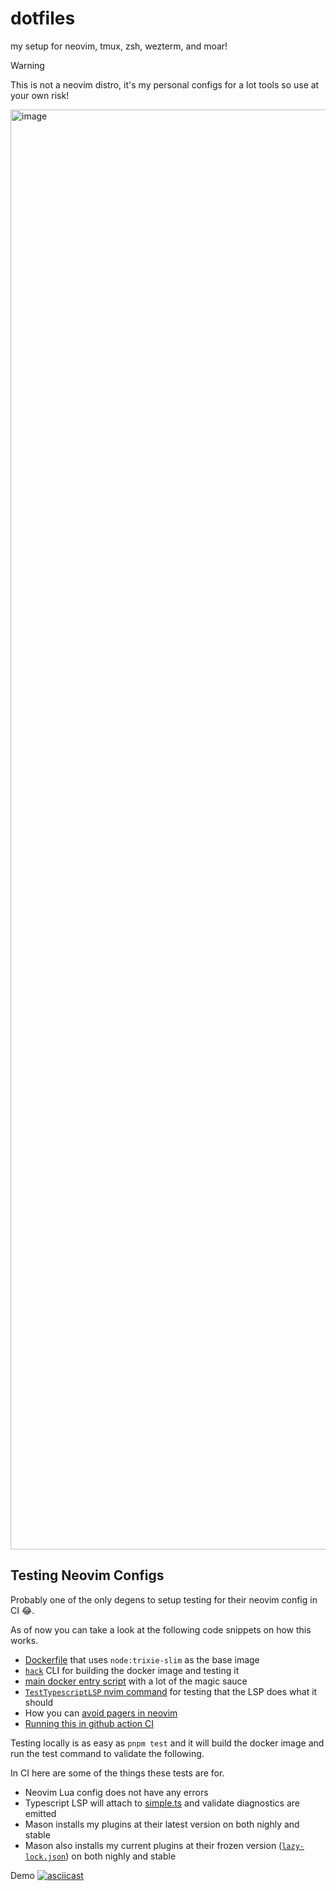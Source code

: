 # dotfiles

my setup for neovim, tmux, zsh, wezterm, and moar!

> [!WARNING]  
> This is not a neovim distro, it's my personal configs for a lot tools so use at your own risk!

<img width="4096" height="2304" alt="image" src="https://github.com/user-attachments/assets/c9a9d332-472c-4566-b203-c875233548f4" />

## Testing Neovim Configs
Probably one of the only degens to setup testing for their neovim config in CI 😂.

As of now you can take a look at the following code snippets on how this works.

- [Dockerfile](/Dockerfile) that uses `node:trixie-slim` as the base image
- [`hack`](/packages/hack/src/cli.ts) CLI for building the docker image and testing it
- [main docker entry script](/test-nvim.sh) with a lot of the magic sauce
- [`TestTypescriptLSP` nvim command](/.config/nvim/lua/hacksore/test/typescript.lua) for testing that the LSP does what it should
- How you can [avoid pagers in neovim](/.config/nvim/lua/hacksore/lazy.lua#L1-L3)
- [Running this in github action CI](/.github/workflows/nvim-ci.yaml)

Testing locally is as easy as `pnpm test` and it will build the docker image and run the test command to validate the following.

In CI here are some of the things these tests are for.
- Neovim Lua config does not have any errors
- Typescript LSP will attach to [simple.ts](/test/typescript/simple.ts) and validate diagnostics are emitted
- Mason installs my plugins at their latest version on both nighly and stable
- Mason also installs my current plugins at their frozen version ([`lazy-lock.json`](/.config/nvim/lazy-lock.json)) on both nighly and stable

Demo
[![asciicast](https://asciinema.org/a/748382.svg)](https://asciinema.org/a/748382?autoplay=1)

